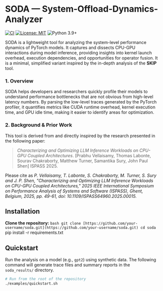 # SODA — System-Offload-Dynamics-Analyzer

[![CI](https://github.com/prabsy96/soda/actions/workflows/ci.yml/badge.svg)](https://github.com/prabsy96/soda/actions/workflows/ci.yml)
[![License: MIT](https://img.shields.io/badge/License-MIT-yellow.svg)](https://opensource.org/licenses/MIT)
![Python 3.9+](https://img.shields.io/badge/python-3.9+-blue.svg)

SODA is a lightweight tool for analyzing the system-level performance dynamics of PyTorch models. It captures and dissects CPU-GPU interactions during model inference, providing insights into kernel launch overhead, execution dependencies, and opportunities for operator fusion. It is a minimal, simplified variant inspired by the in-depth analysis of the **SKIP** tool.

### 1. Overview

SODA helps developers and researchers quickly profile their models to understand performance bottlenecks that are not obvious from high-level latency numbers. By parsing the low-level traces generated by the PyTorch profiler, it quantifies metrics like CUDA runtime overhead, kernel execution time, and GPU idle time, making it easier to identify areas for optimization.

### 2. Background & Prior Work

This tool is derived from and directly inspired by the research presented in the following paper:

> *Characterizing and Optimizing LLM Inference Workloads on CPU-GPU Coupled Architectures*. [Prabhu Vellaisamy, Thomas Labonte, Sourav Chakraborty, Matthew Turner, Samantika Sury, John Paul Shen] ISPASS 2025. 

Please cite as *P. Vellaisamy, T. Labonte, S. Chakraborty, M. Turner, S. Sury and J. P. Shen, "Characterizing and Optimizing LLM Inference Workloads on CPU-GPU Coupled Architectures," 2025 IEEE International Symposium on Performance Analysis of Systems and Software (ISPASS), Ghent, Belgium, 2025, pp. 49-61, doi: 10.1109/ISPASS64960.2025.00015.*

## Installation

**Clone the repository:**
    ```bash
    git clone [https://github.com/your-username/soda.git](https://github.com/your-username/soda.git)
    cd soda
    ```
    pip install -r requirements.txt

## Quickstart

Run the analysis on a model (e.g., `gpt2`) using synthetic data. The following command will generate trace files and summary reports in the `soda_results/` directory.

```bash
# Run from the root of the repository
./examples/quickstart.sh